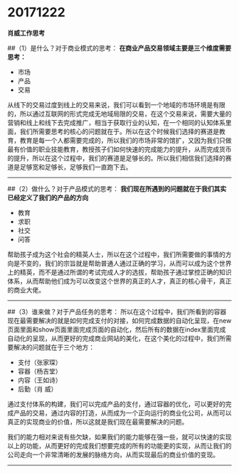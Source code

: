 # 20171222

**肖威工作思考**

##（1）是什么？对于商业模式的思考：
**在商业产品交易领域主要是三个维度需要思考：**

- 市场
- 产品
- 交易

从线下的交易过度到线上的交易来说，我们可以看到一个地域的市场环境是有限的，所以通过互联网的形式完成无地域局限的交易，在这个交易来说，需要大量的营销和线上和线下去完成推广，相当于获取行业的认知，在一个相同的认知体系里面，我们所需要思考的核心的问题就在于。所以在这个时候我们选择的赛道是教育，教育是每一个人都需要完成的，所以我们的市场非常的馆扩，又因为我们只做最有价值的职业技能教育，教授孩子们如何快速的完成能力的提升，从而完成货币的提升，所以在这个过程中，我们的赛道是足够长的。所以我们相信我们选择的赛道是足够宽和足够长，足够我们一直跑下去。

---

##（2）做什么？对于产品模式的思考：
**我们现在所遇到的问题就在于我们其实已经定义了我们的产品的方向**

- 教育
- 求职
- 社交
- 问答

帮助孩子成为这个社会的精英人士，所以在这个过程中，我们所需要做的事情的方向是不变的，我们的宗旨就是帮助普通人通过正确的学习，从而可以成为这个世界上的精英，而不是通过所谓的考试完成人才的选拔，帮助孩子通过掌控正确的知识体系，从而帮助他们成为可以改变这个世界的真正的人才，真正的核心骨干，真正的商业大佬。

---
##（3）谁来做？对于产品任务的思考：
所以在这个过程中，我们所看到的容器现在最需要解决的就是如何完成支付的对接，如何完成数据的自动化呈现，在new页面里面和show页面里面完成页面的自动化，然后所有的数据在index里面完成自动化的呈现，从而更好的完成商业网站的美化，在这个美化的过程中，我们所需要解决的问题就在于三个地方：

- 支付（张家琛）
- 容器（杨吉堂）
- 内容（王如诗）
- 后勤（肖  威）

通过支付体系的构建，我们可以完成产品的支付，通过容器的优化，可以更好的完成产品的交易，通过内容的打造，从而成为一个正向运行的商业化公司，从而可以真正的实现商业的价值，所以这就是我们现在最需要解决的问题。

我们的能力相对来说有些欠缺，如果我们的能力能够在强一些，就可以快速的实现以上的功能，从而更好的完成我们想要完成的所有的功能更的实现，从而让我们的公司走向一个非常清晰的发展的脉络方向，从而实现最后的商业价值的变现。

---
